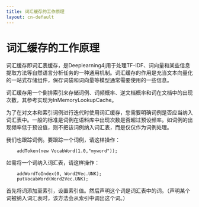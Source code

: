 ```yaml
---
title: 词汇缓存的工作原理
layout: cn-default
---
```


# 词汇缓存的工作原理

词汇缓存即词汇表缓存，是Deeplearning4j用于处理TF-IDF、词向量和某些信息提取方法等自然语言分析任务的一种通用机制。词汇缓存的作用是充当文本向量化的一站式存储组件，保存词袋和词向量等模型通常需要使用的一些信息。

词汇缓存用一个倒排索引来存储词例、词频概率、逆文档概率和词在文档中的出现次数，其参考实现为InMemoryLookupCache。

为了在对文本和索引词例进行迭代时使用词汇缓存，您需要明确词例是否应当纳入词汇表中。一般的标准是词例在语料库中出现次数是否超过预设频率。如词例的出现频率低于预设值，则不把该词例纳入词汇表，而是仅仅作为词例处理。 

我们也跟踪词例。要跟踪一个词例，请这样操作：

        addToken(new VocabWord(1.0,"myword"));

如需将一个词纳入词汇表，请这样操作：

        addWordToIndex(0, Word2Vec.UNK);
        putVocabWord(Word2Vec.UNK);

首先将词添加至索引，设置索引值。然后声明这个词是词汇表中的词。（声明某个词被纳入词汇表时，该方法会从索引中调出这个词。）

